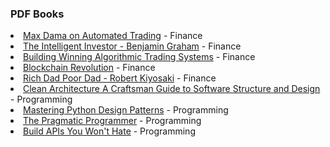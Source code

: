 <h3>PDF Books</h3>
<li><a href='https://github.com/asynchroza/books/blob/main/Finance/Max%20Dama%20on%20Automated%20Trading.pdf)'>Max Dama on Automated Trading</a> - Finance</li>
<li><a href='https://github.com/asynchroza/books/blob/main/Finance/The%20Intelligent%20Investor%20-%20Benjamin%20Graham.pdf)'>The Intelligent Investor - Benjamin Graham</a> - Finance</li>
<li><a href='https://github.com/asynchroza/books/blob/main/Finance/Building%20Winning%20Algorithmic%20Trading%20Systems.pdf)'>Building Winning Algorithmic Trading Systems</a> - Finance</li>
<li><a href='https://github.com/asynchroza/books/blob/main/Finance/Blockchain%20Revolution.pdf)'>Blockchain Revolution</a> - Finance</li>
<li><a href='https://github.com/asynchroza/books/blob/main/Finance/Rich%20Dad%20Poor%20Dad%20-%20Robert%20Kiyosaki.pdf)'>Rich Dad Poor Dad - Robert Kiyosaki</a> - Finance</li>
<li><a href='https://github.com/asynchroza/books/blob/main/Programming/Clean%20Architecture%20A%20Craftsman%20Guide%20to%20Software%20Structure%20and%20Design.pdf)'>Clean Architecture A Craftsman Guide to Software Structure and Design</a> - Programming</li>
<li><a href='https://github.com/asynchroza/books/blob/main/Programming/Mastering%20Python%20Design%20Patterns.pdf)'>Mastering Python Design Patterns</a> - Programming</li>
<li><a href='https://github.com/asynchroza/books/blob/main/Programming/The%20Pragmatic%20Programmer.pdf)'>The Pragmatic Programmer</a> - Programming</li>
<li><a href='https://github.com/asynchroza/books/blob/main/Programming/Build%20APIs%20You%20Won't%20Hate.pdf)'>Build APIs You Won't Hate</a> - Programming</li>
